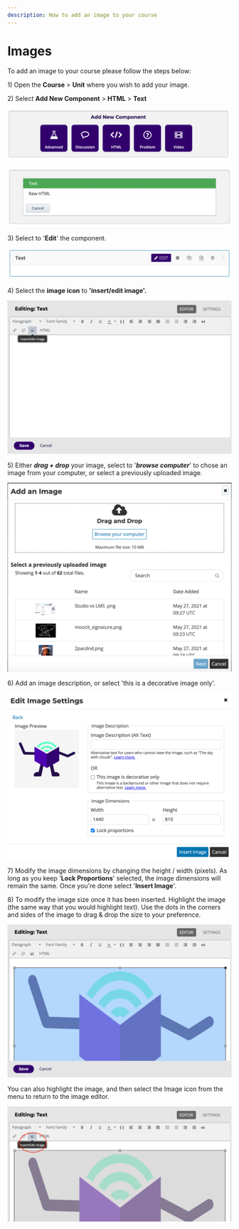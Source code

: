 ```yaml
---
description: How to add an image to your course
---
```


# Images

To add an image to your course please follow the steps below:&#x20;

1\) Open the **Course** > **Unit** where you wish to add your image.&#x20;

2\) Select **Add New Component** > **HTML** > **Text**&#x20;

![](<../.gitbook/assets/Screen Shot 2021-05-27 at 14.35.15.png>)

![](<../.gitbook/assets/Screen Shot 2021-05-27 at 15.10.36.png>)

3\) Select to '**Edit**' the component.&#x20;

![](<../.gitbook/assets/Screen Shot 2021-05-27 at 15.12.05.png>)

4\) Select the **image icon** to **'insert/edit image'.**

![](<../.gitbook/assets/Screen Shot 2021-05-27 at 15.12.14.png>)

5\) Either _**drag + drop**_ your image, select to '_**browse computer**_' to chose an image from your computer, or select a previously uploaded image.&#x20;

![](<../.gitbook/assets/Screen Shot 2021-05-27 at 15.13.30.png>)

6\) Add an image description, or select 'this is a decorative image only'.&#x20;

![](<../.gitbook/assets/Screen Shot 2021-05-27 at 15.16.21.png>)

7\) Modify the image dimensions by changing the height / width (pixels). As long as you keep '**Lock Proportions**' selected, the image dimensions will remain the same. Once you're done select '**Insert Image**'.&#x20;

8\) To modify the image size once it has been inserted. Highlight the image (the same way that you would highlight text). Use the dots in the corners and sides of the image to drag & drop the size to your preference.&#x20;

![](<../.gitbook/assets/Screen Shot 2021-05-27 at 15.20.07.png>)

You can also highlight the image, and then select the Image icon from the menu to return to the image editor.&#x20;

![](<../.gitbook/assets/Screen Shot 2021-05-27 at 15.21.10.png>)
